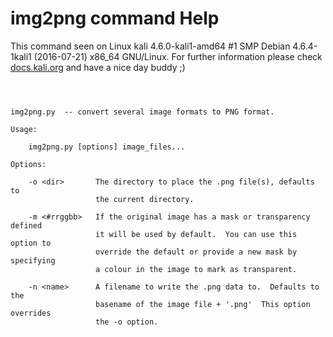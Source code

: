 # img2png command Help

 This command seen on Linux kali 4.6.0-kali1-amd64 #1 SMP Debian 4.6.4-1kali1 (2016-07-21) x86_64 GNU/Linux. For further information please check [docs.kali.org](docs.kali.org) and have a nice day buddy ;) 

~~~



img2png.py  -- convert several image formats to PNG format.

Usage:

    img2png.py [options] image_files...

Options:

    -o <dir>       The directory to place the .png file(s), defaults to
                   the current directory.

    -m <#rrggbb>   If the original image has a mask or transparency defined
                   it will be used by default.  You can use this option to
                   override the default or provide a new mask by specifying
                   a colour in the image to mark as transparent.

    -n <name>      A filename to write the .png data to.  Defaults to the
                   basename of the image file + '.png'  This option overrides
                   the -o option.


~~~

